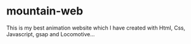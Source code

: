 # mountain-web
This is my best animation website which I have created with Html, Css, Javascript, gsap and Locomotive...
